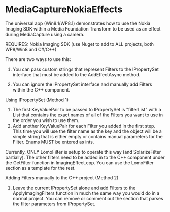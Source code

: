 MediaCaptureNokiaEffects
========================

The universal app (Win8.1/WP8.1) demonstrates how to use the Nokia Imaging SDK within a Media Foundation Transform to be used as an effect during MediaCapture using a camera.

REQUIRES: Nokia Imaging SDK (use Nuget to add to ALL projects, both WP8/Win8 and C#/C++)

There are two ways to use this:

1.  You can pass custom strings that represent Filters to the IPropertySet interface that must be added to the AddEffectAsync method.

2.  You can ignore the IPropertySet interface and manually add Filters within the C++ component.  




Using IPropertySet (Method 1)

1.  The first KeyValuePair to be passed to IPropertySet is "filterList" with a List<string> that contains the exact names of all of the Filters you want to use in the order you wish to use them.  
2.  Add another KeyValuePair for each Filter you added in the first step.  This time you will use the filter name as the key and the object will be a simple string that is either empty or contains manual parameters for the Filter.  Enums MUST be entered as ints.

Currently, ONLY LomoFilter is setup to operate this way (and SolarizeFilter partially).  The other filters need to be added in to the C++ component under the GetFilter function in ImagingEffect.cpp.  You can use the LomoFilter section as a template for the rest.


Adding Filters manually to the C++ project (Method 2)

1. Leave the current IPropertySet alone and add Filters to the ApplyImagingFilters function in much the same way you would do in a normal project.  You can remove or comment out the section that parses the filter parameters from IPropertySet.
